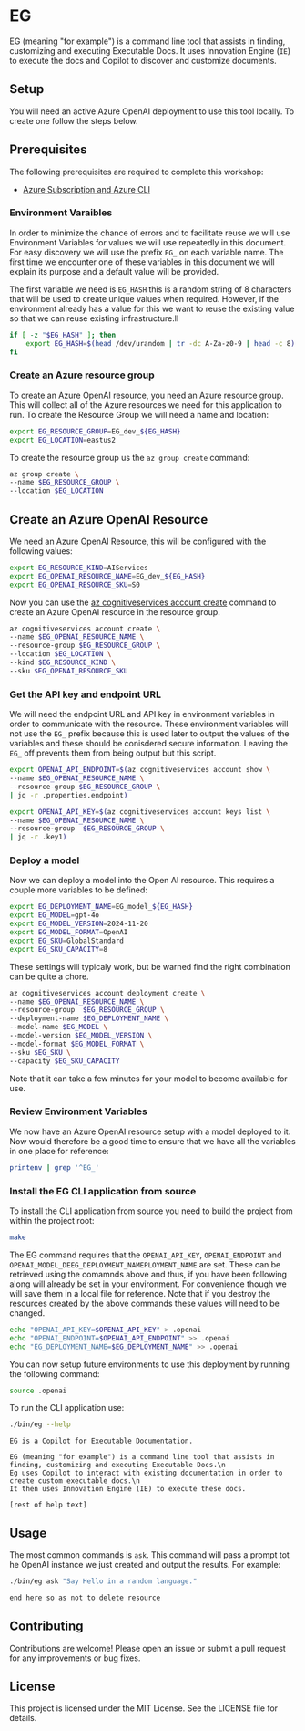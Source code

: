 # EG

EG (meaning "for example") is a command line tool that assists in finding, customizing and executing Executable Docs. It uses Innovation Engine (`IE`) to execute the docs and Copilot to discover and customize documents.

## Setup

You will need an active Azure OpenAI deployment to use this tool locally. To create one follow the steps below.

## Prerequisites

The following prerequisites are required to complete this workshop:

- [Azure Subscription and Azure CLI](../Common/Prerequisite-AzureCLIAndSub.md)

### Environment Varaibles

In order to minimize the chance of errors and to facilitate reuse we will use Environment Variables for values we will use repeatedly in this document. For easy discovery we will use the prefix `EG_` on each variable name. The first time we encounter one of these variables in this document we will explain its purpose and a default value will be provided.

The first variable we need is `EG_HASH` this is a random string of 8 characters that will be used to create unique values when required. However, if the environment already has a value for this we want to reuse the existing value so that we can reuse existing infrastructure.ll 

```bash
if [ -z "$EG_HASH" ]; then
    export EG_HASH=$(head /dev/urandom | tr -dc A-Za-z0-9 | head -c 8)
fi
```

### Create an Azure resource group

To create an Azure OpenAI resource, you need an Azure resource group. This will collect all of the Azure resources we need for this application to run. To create the Resource Group we will need a name and location:

```bash
export EG_RESOURCE_GROUP=EG_dev_${EG_HASH}
export EG_LOCATION=eastus2
```

To create the resource group us the `az group create` command:

```bash
az group create \
--name $EG_RESOURCE_GROUP \
--location $EG_LOCATION
```

## Create an Azure OpenAI Resource

We need an Azure OpenAI Resource, this will be configured with the following values:

```bash
export EG_RESOURCE_KIND=AIServices
export EG_OPENAI_RESOURCE_NAME=EG_dev_${EG_HASH}
export EG_OPENAI_RESOURCE_SKU=S0
```

Now you can use the [az cognitiveservices account create](/cli/azure/cognitiveservices/account?view=azure-cli-latest&preserve-view=true#az-cognitiveservices-account-create) command to create an Azure OpenAI resource in the resource group.

```bash
az cognitiveservices account create \
--name $EG_OPENAI_RESOURCE_NAME \
--resource-group $EG_RESOURCE_GROUP \
--location $EG_LOCATION \
--kind $EG_RESOURCE_KIND \
--sku $EG_OPENAI_RESOURCE_SKU
```

### Get the API key and endpoint URL

We will need the endpoint URL and API key in environment variables in order to communicate with the resource. These environment variables will not use the `EG_` prefix because this is used later to output the values of the variables and these should be conisdered secure information. Leaving the `EG_` off prevents them from being output but this script.

```bash
export OPENAI_API_ENDPOINT=$(az cognitiveservices account show \
--name $EG_OPENAI_RESOURCE_NAME \
--resource-group $EG_RESOURCE_GROUP \
| jq -r .properties.endpoint)

export OPENAI_API_KEY=$(az cognitiveservices account keys list \
--name $EG_OPENAI_RESOURCE_NAME \
--resource-group  $EG_RESOURCE_GROUP \
| jq -r .key1)
```

### Deploy a model

Now we can deploy a model into the Open AI resource. This requires a couple more variables to be defined:

```bash
export EG_DEPLOYMENT_NAME=EG_model_${EG_HASH}
export EG_MODEL=gpt-4o
export EG_MODEL_VERSION=2024-11-20
export EG_MODEL_FORMAT=OpenAI
export EG_SKU=GlobalStandard
export EG_SKU_CAPACITY=8
```

These settings will typicaly work, but be warned find the right combination can be quite a chore.

```bash
az cognitiveservices account deployment create \
--name $EG_OPENAI_RESOURCE_NAME \
--resource-group  $EG_RESOURCE_GROUP \
--deployment-name $EG_DEPLOYMENT_NAME \
--model-name $EG_MODEL \
--model-version $EG_MODEL_VERSION \
--model-format $EG_MODEL_FORMAT \
--sku $EG_SKU \
--capacity $EG_SKU_CAPACITY
```

Note that it can take a few minutes for your model to become available for use.

### Review Environment Variables

We now have an Azure OpenAI resource setup with a model deployed to it. Now would therefore be a good time to ensure that we have all the variables in one place for reference:

```bash
printenv | grep '^EG_'
```

### Install the EG CLI application from source

To install the CLI application from source you need to build the project from within the project root:

```bash
make
```

The EG command requires that the `OPENAI_API_KEY`,  `OPENAI_ENDPOINT` and `OPENAI_MODEL_DEEG_DEPLOYMENT_NAMEPLOYMENT_NAME` are set. These can be retrieved using the comamnds above and thus, if you have been following along will already be set in your environment. For convenience though we will save them in a local file for reference. Note that if you destroy the resources created by the above commands these values will need to be changed.

```bash
echo "OPENAI_API_KEY=$OPENAI_API_KEY" > .openai
echo "OPENAI_ENDPOINT=$OPENAI_API_ENDPOINT" >> .openai
echo "EG_DEPLOYMENT_NAME=$EG_DEPLOYMENT_NAME" >> .openai
```

You can now setup future environments to use this deployment by running the following command:

```bash
source .openai
```

To run the CLI application use:

```bash
./bin/eg --help
```

<!-- expected_results=".*EG is a Copilot for Executable Documentation.*" -->
```text
EG is a Copilot for Executable Documentation.

EG (meaning "for example") is a command line tool that assists in finding, customizing and executing Executable Docs.\n
Eg uses Copilot to interact with existing documentation in order to create custom executable docs.\n 
It then uses Innovation Engine (IE) to execute these docs.

[rest of help text]
```

## Usage

The most common commands is `ask`. This command will pass a prompt tot he OpenAI instance we just created and output the results. For example:

```bash
./bin/eg ask "Say Hello in a random language."
```



```bash
end here so as not to delete resource
```

## Contributing

Contributions are welcome! Please open an issue or submit a pull request for any improvements or bug fixes.

## License

This project is licensed under the MIT License. See the LICENSE file for details.